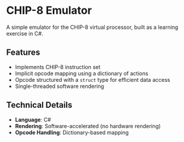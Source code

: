 # CHIP-8 Emulator

A simple emulator for the CHIP-8 virtual processor, built as a learning exercise in C#.

## Features

- Implements CHIP-8 instruction set
- Implicit opcode mapping using a dictionary of actions
- Opcode structured with a `struct` type for efficient data access
- Single-threaded software rendering

## Technical Details

- **Language**: C#
- **Rendering**: Software-accelerated (no hardware rendering)
- **Opcode Handling**: Dictionary-based mapping
